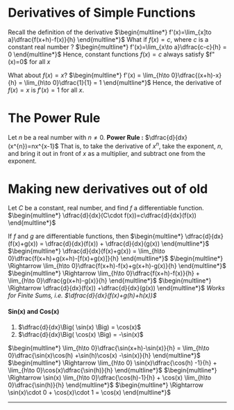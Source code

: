 # Derivatives of Simple Functions 
Recall the definition of the derivative 
$\begin{multline*} f'(x)=\lim_{x]to a}\dfrac{f(x+h)-f(x)}{h} \end{multline*}$
What if $f(x) = c$, where $c$ is a constant real number ?
$\begin{multline*} f'(x)=\lim_{x\to a}\dfrac{c-c}{h} = 0 \end{multline*}$
Hence, constant functions $f(x)=c$ always satisfy $f"(x)=0$ for all $x$

What about $f(x)=x$?
$\begin{multline*} f'(x) = \lim_{h\to 0}\dfrac{(x+h)-x}{h} = \lim_{h\to 0}\dfrac{1}{1} = 1 \end{multline*}$
Hence, the derivative of $f(x)=x$ is $f'(x)=1$ for all $x$.

# The Power Rule 
Let $n$ be a real number with $n \neq 0$.
**Power Rule :** $\dfrac{d}{dx}(x^{n})=nx^{x-1}$
That is, to take the derivative of $x^{n}$, take the exponent, $n$, and bring it out in front of $x$ as a multiplier, and subtract one from the exponent.

# Making new derivatives out of old 
Let $C$ be a constant, real number, and find $f$ a differentiable function.
$\begin{multline*} \dfrac{d}{dx}(C\cdot f(x))=c\dfrac{d}{dx}(f(x)) \end{multline*}$

If $f$ and $g$ are differentiable functions, then 
$\begin{multline*} \dfrac{d}{dx}(f(x)+g(x)) = \dfrac{d}{dx}(f(x)) + \dfrac{d}{dx}(g(x)) \end{multline*}$
$\begin{multline*} \dfrac{d}{dx}(f(x)+g(x)) = \lim_{h\to 0}\dfrac{f(x+h)+g(x+h)-[f(x)+g(x)]}{h} \end{multline*}$
$\begin{multline*} \Rightarrow \lim_{h\to 0}\dfrac{f(x+h)-f(x)+g(x+h)-g(x)}{h} \end{multline*}$
$\begin{multline*} \Rightarrow \lim_{h\to 0}\dfrac{f(x+h)-f(x)}{h} + \lim_{h\to 0}\dfrac{g(x+h)-g(x)}{h} \end{multline*}$
$\begin{multline*} \Rightarrow \dfrac{d}{dx}(f(x)) +\dfrac{d}{dx}(g(x)) \end{multline*}$
*Works for Finite Sums, i.e. $\dfrac{d}{dx}(f(x)+g(h)+h(x))$*

#### Sin(x) and Cos(x)
1. $\dfrac{d}{dx}\Big( \sin(x) \Big) = \cos(x)$
2. $\dfrac{d}{dx}\Big( \cos(x) \Big) = -\sin(x)$

$\begin{multline*} \lim_{h\to 0}\dfrac{\sin(x+h)-\sin(x)}{h} = \lim_{h\to 0}\dfrac{\sin(x)\cos(h) +\sin(h)\cos(x) -\sin(x)}{h} \end{multline*}$
$\begin{multline*} \Rightarrow \lim_{h\to 0} \sin(x)\dfrac{\cos(h) -1}{h} + \lim_{h\to 0}\cos(x)\dfrac{\sin(h)}{h} \end{multline*}$
$\begin{multline*} \Rightarrow \sin(x) \lim_{h\to 0}\dfrac{\cos(h)-1}{h} + \cos(x) \lim_{h\to 0}\dfrac{\sin(h)}{h} \end{multline*}$
$\begin{multline*} \Rightarrow \sin(x)\cdot 0 + \cos(x)\cdot 1 = \cos(x) \end{multline*}$

*****